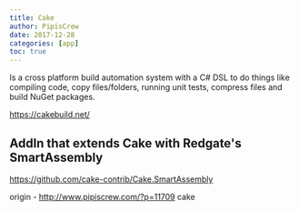 ```yaml
---
title: Cake
author: PipisCrew
date: 2017-12-28
categories: [app]
toc: true
---
```


Is a cross platform build automation system with a C# DSL to do things like compiling code, copy files/folders, running unit tests, compress files and build NuGet packages.

https://cakebuild.net/

## AddIn that extends Cake with Redgate's SmartAssembly

https://github.com/cake-contrib/Cake.SmartAssembly

origin - http://www.pipiscrew.com/?p=11709 cake